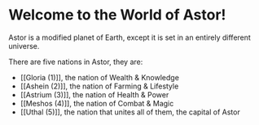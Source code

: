 # Welcome to the World of Astor!
Astor is a modified planet of Earth, except it is set in an entirely different universe.

There are five nations in Astor, they are:
* [[Gloria (1)]], the nation of Wealth & Knowledge
* [[Ashein (2)]], the nation of Farming & Lifestyle
* [[Astrium (3)]], the nation of Health & Power
* [[Meshos (4)]], the nation of Combat & Magic
* [[Uthal (5)]], the nation that unites all of them, the capital of Astor

